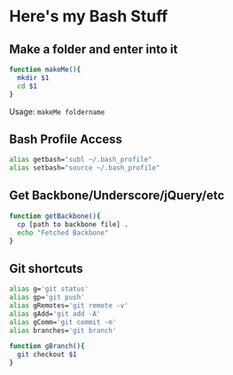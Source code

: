 # Here's my Bash Stuff

## Make a folder and enter into it
```bash
function makeMe(){
  mkdir $1
  cd $1
}
```
Usage: `makeMe foldername`

## Bash Profile Access
```bash
alias getbash="subl ~/.bash_profile"
alias setbash="source ~/.bash_profile"
```
## Get Backbone/Underscore/jQuery/etc
```bash
function getBackbone(){
  cp [path to backbone file] .
  echo "Fetched Backbone"
}
```

## Git shortcuts
```bash
alias g='git status'
alias gp='git push'
alias gRemotes='git remote -v'
alias gAdd='git add -A'
alias gComm='git commit -m'
alias branches='git branch'

function gBranch(){
  git checkout $1
}
```